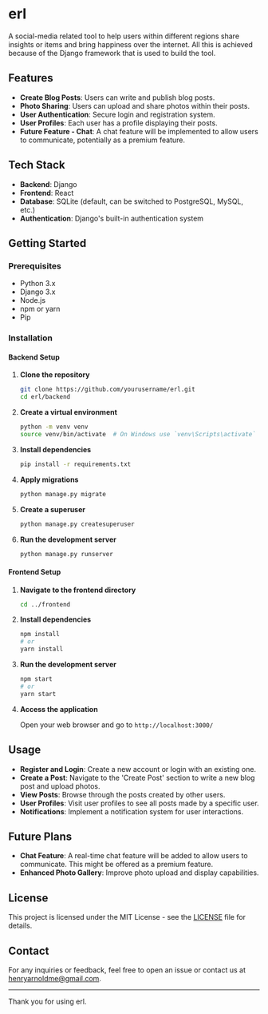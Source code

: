 # erl
A social-media related tool to help users within different regions share insights or items and bring happiness over the internet. All this is achieved because of the Django framework that is used to build the tool.

## Features

- **Create Blog Posts**: Users can write and publish blog posts.
- **Photo Sharing**: Users can upload and share photos within their posts.
- **User Authentication**: Secure login and registration system.
- **User Profiles**: Each user has a profile displaying their posts.
- **Future Feature - Chat**: A chat feature will be implemented to allow users to communicate, potentially as a premium feature.

## Tech Stack

- **Backend**: Django
- **Frontend**: React
- **Database**: SQLite (default, can be switched to PostgreSQL, MySQL, etc.)
- **Authentication**: Django's built-in authentication system

## Getting Started

### Prerequisites

- Python 3.x
- Django 3.x
- Node.js
- npm or yarn
- Pip

### Installation

#### Backend Setup

1. **Clone the repository**

    ```sh
    git clone https://github.com/yourusername/erl.git
    cd erl/backend
    ```

2. **Create a virtual environment**

    ```sh
    python -m venv venv
    source venv/bin/activate  # On Windows use `venv\Scripts\activate`
    ```

3. **Install dependencies**

    ```sh
    pip install -r requirements.txt
    ```

4. **Apply migrations**

    ```sh
    python manage.py migrate
    ```

5. **Create a superuser**

    ```sh
    python manage.py createsuperuser
    ```

6. **Run the development server**

    ```sh
    python manage.py runserver
    ```

#### Frontend Setup

1. **Navigate to the frontend directory**

    ```sh
    cd ../frontend
    ```

2. **Install dependencies**

    ```sh
    npm install
    # or
    yarn install
    ```

3. **Run the development server**

    ```sh
    npm start
    # or
    yarn start
    ```

4. **Access the application**

    Open your web browser and go to `http://localhost:3000/`

## Usage

- **Register and Login**: Create a new account or login with an existing one.
- **Create a Post**: Navigate to the 'Create Post' section to write a new blog post and upload photos.
- **View Posts**: Browse through the posts created by other users.
- **User Profiles**: Visit user profiles to see all posts made by a specific user.
- **Notifications**: Implement a notification system for user interactions.

## Future Plans

- **Chat Feature**: A real-time chat feature will be added to allow users to communicate. This might be offered as a premium feature.
- **Enhanced Photo Gallery**: Improve photo upload and display capabilities.

## License

This project is licensed under the MIT License - see the [LICENSE](LICENSE) file for details.

## Contact

For any inquiries or feedback, feel free to open an issue or contact us at [henryarnoldme@gmail.com](mailto:youremail@example.com).

---

Thank you for using erl.